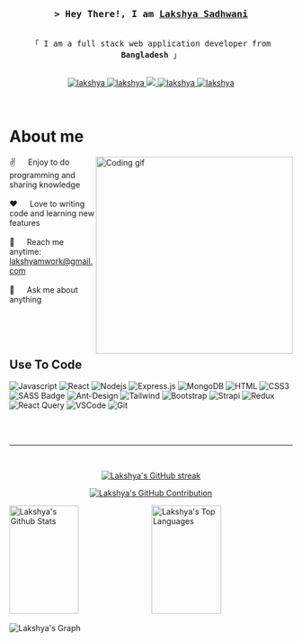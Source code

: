 
<!-- Intro  -->
<h3 align="center">
        <samp>&gt; Hey There!, I am
                <b><a target="_blank" href="https://code2lakshya.github.io/Portfolio-live/">Lakshya Sadhwani</a></b>
        </samp>
</h3>


<p align="center"> 
  <samp>
    <br>
    「 I am a full stack web application developer from <b>Bangladesh</b> 」
    <br>
    <br>
  </samp>
</p>

<p align="center">
 <a href="https://code2lakshya.github.io/Portfolio-live/" target="blank">
  <img src="https://img.shields.io/badge/Website-DC143C?style=for-the-badge&logo=medium&logoColor=white" alt="lakshya" />
 </a>
 <a href="https://www.linkedin.com/in/lakshya-sadhwani-13a007247/" target="_blank">
  <img src="https://img.shields.io/badge/LinkedIn-0077B5?style=for-the-badge&logo=linkedin&logoColor=white" alt="lakshya"/>
 </a>
 <a href="https://twitter.com/I_sadhwani" target="_blank">
  <img src="https://img.shields.io/badge/Twitter-1DA1F2?style=for-the-badge&logo=twitter&logoColor=white" />
 </a>
 <a href="https://www.instagram.com/_ilakshya_/" target="_blank">
  <img src="https://img.shields.io/badge/Instagram-fe4164?style=for-the-badge&logo=instagram&logoColor=white" alt="lakshya" />
 </a> 
 <a href="https://www.facebook.com/lakshya.sadhwani" target="_blank">
  <img src="https://img.shields.io/badge/Facebook-20BEFF?&style=for-the-badge&logo=facebook&logoColor=white" alt="lakshya"  />
  </a> 
</p>
<br />

<!-- About Section -->
 # About me
 
<p>
 <img align="right" width="350" src="/assets/programmer.gif" alt="Coding gif" />
  
 ✌️ &emsp; Enjoy to do programming and sharing knowledge <br/><br/>
 ❤️ &emsp; Love to writing code and learning new features<br/><br/>
 📧 &emsp; Reach me anytime: lakshyamwork@gmail.com<br/><br/>
 💬 &emsp; Ask me about anything 

</p>

<br/>
<br/>
<br/>

## Use To Code

![Javascript](https://img.shields.io/badge/Javascript-F0DB4F?style=for-the-badge&labelColor=black&logo=javascript&logoColor=F0DB4F)
![React](https://img.shields.io/badge/-React-61DBFB?style=for-the-badge&labelColor=black&logo=react&logoColor=61DBFB)
![Nodejs](https://img.shields.io/badge/Nodejs-3C873A?style=for-the-badge&labelColor=black&logo=node.js&logoColor=3C873A)
![Express.js](https://img.shields.io/badge/Express.js-000000?style=for-the-badge&logo=express&logoColor=white)
![MongoDB](https://img.shields.io/badge/MongoDB-4EA94B?style=for-the-badge&logo=mongodb&logoColor=white)
![HTML](https://img.shields.io/badge/HTML5-E34F26?style=for-the-badge&logo=html5&logoColor=white)
![CSS3](https://img.shields.io/badge/CSS3-1572B6?style=for-the-badge&logo=css3&logoColor=white)
![SASS Badge](https://img.shields.io/badge/Sass-CC6699?style=for-the-badge&logo=sass&logoColor=white)
![Ant-Design](https://img.shields.io/badge/AntDesign-0170FE?style=for-the-badge&logo=antdesign&logoColor=white)
![Tailwind](https://img.shields.io/badge/Tailwind_CSS-092749?style=for-the-badge&logo=tailwindcss&logoColor=06B6D4&labelColor=000000)
![Bootstrap](https://img.shields.io/badge/Bootstrap-563D7C?style=for-the-badge&logo=bootstrap&logoColor=white)
![Strapi](https://img.shields.io/badge/strapi-2E7EEA?style=for-the-badge&logo=strapi&logoColor=white)
![Redux](https://img.shields.io/badge/Redux-593D88?style=for-the-badge&logo=redux&logoColor=white)
![React Query](https://img.shields.io/badge/-React_Query-FF4154?style=for-the-badge&logo=react%20query&logoColor=white)
![VSCode](https://img.shields.io/badge/Visual_Studio-0078d7?style=for-the-badge&logo=visual%20studio&logoColor=white)
![Git](https://img.shields.io/badge/Git-F05032?style=for-the-badge&logo=git&logoColor=white)

<br/>


<br/>
<hr/>
<br/>

<p align="center">
  <a href="https://github.com/code2Lakshya">
    <img src="https://github-readme-streak-stats.herokuapp.com/?user=code2Lakshya&theme=radical&border=7F3FBF&background=0D1117" alt="Lakshya's GitHub streak"/>
  </a>
</p>

<p align="center">
  <a href="https://github.com/code2Lakshya">
    <img src="https://github-profile-summary-cards.vercel.app/api/cards/profile-details?username=code2Lakshya&theme=radical" alt="Lakshya's GitHub Contribution"/>
  </a>
</p>

<a> 
    <a href="https://github.com/code2Lakshya"><img alt="Lakshya's Github Stats" src="https://denvercoder1-github-readme-stats.vercel.app/api?username=code2Lakshya&show_icons=true&count_private=true&theme=react&border_color=7F3FBF&bg_color=0D1117&title_color=F85D7F&icon_color=F8D866" height="192px" width="49.5%"/></a>
  <a href="https://github.com/code2Lakshya"><img alt="Lakshya's Top Languages" src="https://denvercoder1-github-readme-stats.vercel.app/api/top-langs/?username=code2Lakshya&langs_count=8&layout=compact&theme=react&border_color=7F3FBF&bg_color=0D1117&title_color=F85D7F&icon_color=F8D866" height="192px" width="49.5%"/></a>
  <br/>
</a>


![Lakshya's Graph](https://github-readme-activity-graph.vercel.app/graph?username=code2Lakshya&custom_title=Al%20Siam's%20GitHub%20Activity%20Graph&bg_color=0D1117&color=7F3FBF&line=7F3FBF&point=7F3FBF&area_color=FFFFFF&title_color=FFFFFF&area=true)

